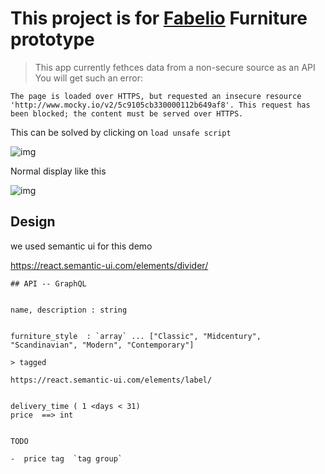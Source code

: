 

# This project is for [Fabelio](https://fabelio.com) Furniture prototype

>  This app currently fethces data from a non-secure source as an API
    You will get such an error: 
    
`The page is loaded over HTTPS, but requested an insecure resource 'http://www.mocky.io/v2/5c9105cb330000112b649af8'. This request has been blocked; the content must be served over HTTPS.`

This can be solved by clicking on `load unsafe script`

![img](https://i.ibb.co/60ySYYD/w-CScu-CITEu.png) 

Normal display like this

![img](https://i.ibb.co/L0mYh0Z/chrome-T3-WXur-Sk2g.png)



## Design 

we used semantic ui for this demo

https://react.semantic-ui.com/elements/divider/

```
## API -- GraphQL


name, description : string


furniture_style  : `array` ... ["Classic", "Midcentury", "Scandinavian", "Modern", "Contemporary"]

> tagged 

https://react.semantic-ui.com/elements/label/


delivery_time ( 1 <days < 31) 
price  ==> int


TODO 

-  price tag  `tag group` 
